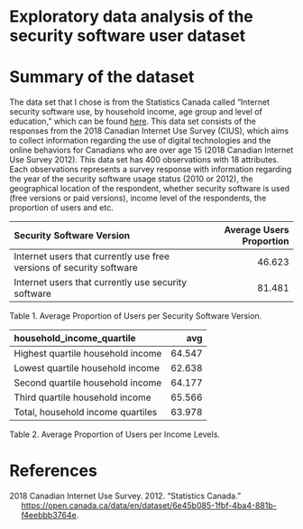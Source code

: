 Exploratory data analysis of the security software user dataset
================

# Summary of the dataset

The data set that I chose is from the Statistics Canada called “Internet
security software use, by household income, age group and level of
education,” which can be found
[here](https://open.canada.ca/data/en/dataset/6e45b085-1fbf-4ba4-881b-f4eebbb3764e).
This data set consists of the responses from the 2018 Canadian Internet
Use Survey (CIUS), which aims to collect information regarding the use
of digital technologies and the online behaviors for Canadians who are
over age 15 (2018 Canadian Internet Use Survey 2012). This data set has
400 observations with 18 attributes. Each observations represents a
survey response with information regarding the year of the security
software usage status (2010 or 2012), the geographical location of the
respondent, whether security software is used (free versions or paid
versions), income level of the respondents, the proportion of users and
etc.

| Security Software Version                                            | Average Users Proportion |
|:---------------------------------------------------------------------|-------------------------:|
| Internet users that currently use free versions of security software |                   46.623 |
| Internet users that currently use security software                  |                   81.481 |

Table 1. Average Proportion of Users per Security Software Version.

| household\_income\_quartile       |    avg |
|:----------------------------------|-------:|
| Highest quartile household income | 64.547 |
| Lowest quartile household income  | 62.638 |
| Second quartile household income  | 64.177 |
| Third quartile household income   | 65.566 |
| Total, household income quartiles | 63.978 |

Table 2. Average Proportion of Users per Income Levels.

# References

<div id="refs" class="references csl-bib-body hanging-indent">

<div id="ref-data" class="csl-entry">

2018 Canadian Internet Use Survey. 2012. “Statistics Canada.”
<https://open.canada.ca/data/en/dataset/6e45b085-1fbf-4ba4-881b-f4eebbb3764e>.

</div>

</div>
